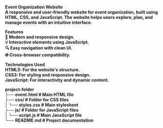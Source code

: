 <b>Event Organization Website<b><br>
A responsive and user-friendly website for event organization, built using HTML, CSS, and JavaScript. The website helps users explore, plan, and manage events with an intuitive interface.<br>

Features<br>
🎨 Modern and responsive design.<br>
💡 Interactive elements using JavaScript.<br>
🔍 Easy navigation with clean UI.<br>
🌐 Cross-browser compatibility.<br>

<b>Technologies Used<b><br>
HTML5: For the website's structure.<br>
CSS3: For styling and responsive design.<br>
JavaScript: For interactivity and dynamic content.<br>

project-folder<br>
├── event.html      # Main HTML file<br>
├── css/            # Folder for CSS files<br>
│   └── styles.css  # Main stylesheet<br>
├── js/             # Folder for JavaScript files<br>
│   └── script.js   # Main JavaScript file<br>
└── README.md       # Project documentation
